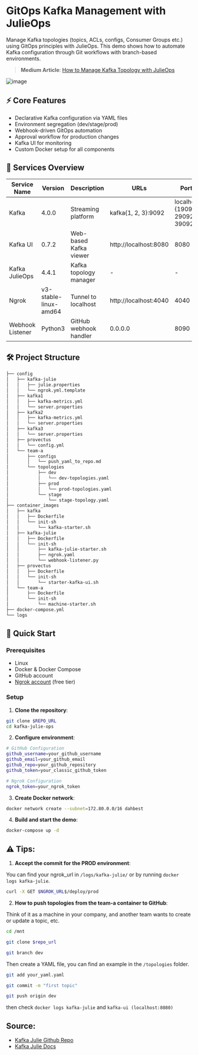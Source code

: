 # GitOps Kafka Management with JulieOps

Manage Kafka topologies (topics, ACLs, configs, Consumer Groups etc.) using GitOps principles with JulieOps. This demo shows how to automate Kafka configuration through Git workflows with branch-based environments.

> **Medium Article**: [How to Manage Kafka Topology with JulieOps]([https://medium.com/p/your-article-link](https://medium.com/@mucagriaktas/how-to-manage-kafka-topology-with-julieops-4903594b0307))

![image](https://github.com/user-attachments/assets/af496444-7f3b-4e74-aeaf-2f8b9602aef0)

## ⚡️ Core Features
- Declarative Kafka configuration via YAML files
- Environment segregation (dev/stage/prod)
- Webhook-driven GitOps automation
- Approval workflow for production changes
- Kafka UI for monitoring
- Custom Docker setup for all components

## 🧩 Services Overview

| Service Name      | Version | Description             | URLs                 | Ports  |
|-------------------|---------|--------------------------|----------------------|--------|
| Kafka             | 4.0.0   | Streaming platform       | kafka{1, 2, 3}:9092 | localhost:{19092, 29092, 39092} | Inside:9092, Outside:{19092, 29092, 39092}   |
| Kafka UI          | 0.7.2  | Web-based Kafka viewer   | http://localhost:8080| 8080   |
| Kafka JulieOps    | 4.4.1  | Kafka topology manager   | -                  | -   |
| Ngrok             | v3-stable-linux-amd64  | Tunnel to localhost      | http://localhost:4040| 4040   |
| Webhook Listener  | Python3  | GitHub webhook handler   | 0.0.0.0                | 8090   |

## 🛠 Project Structure
```bash
├── config
│   ├── kafka-julie
│   │   ├── julie.properties
│   │   └── ngrok.yml.template
│   ├── kafka1
│   │   ├── kafka-metrics.yml
│   │   └── server.properties
│   ├── kafka2
│   │   ├── kafka-metrics.yml
│   │   └── server.properties
│   ├── kafka3
│   │   └── server.properties
│   ├── provectus
│   │   └── config.yml
│   └── team-a
│       ├── configs
│       │   └── push_yaml_to_repo.md
│       └── topologies
│           ├── dev
│           │   └── dev-topologies.yaml
│           ├── prod
│           │   └── prod-topologies.yaml
│           └── stage
│               └── stage-topology.yaml
├── container_images
│   ├── kafka
│   │   ├── Dockerfile
│   │   └── init-sh
│   │       └── kafka-starter.sh
│   ├── kafka-julie
│   │   ├── Dockerfile
│   │   └── init-sh
│   │       ├── kafka-julie-starter.sh
│   │       ├── ngrok.yaml
│   │       └── webhook-listener.py
│   ├── provectus
│   │   ├── Dockerfile
│   │   └── init-sh
│   │       └── starter-kafka-ui.sh
│   └── team-a
│       ├── Dockerfile
│       └── init-sh
│           └── machine-starter.sh
├── docker-compose.yml
└── logs
```


## 🚀 Quick Start
### Prerequisites
- Linux
- Docker & Docker Compose
- GitHub account
- [Ngrok account](https://ngrok.com) (free tier)

### Setup
1. **Clone the repository**:
```bash
git clone $REPO_URL
cd kafka-julie-ops
```

2. **Configure environment**:
```bash
# GitHub Configuration
github_username=your_github_username
github_email=your_github_email
github_repo=your_github_repository
github_token=your_classic_github_token

# Ngrok Configuration
ngrok_token=your_ngrok_token
```

3. **Create Docker network**:
```bash
docker network create --subnet=172.80.0.0/16 dahbest
```

4. **Build and start the demo**:
```bash
docker-compose up -d
```

## ⚠️ Tips:

1. **Accept the commit for the PROD environment**:

You can find your ngrok_url in `/logs/kafka-julie/` or by running `docker logs kafka-julie`.
```bash
curl -X GET $NGROK_URL$/deploy/prod
```

2. **How to push topologies from the team-a container to GitHub**:

Think of it as a machine in your company, and another team wants to create or update a topic, etc.

```bash
cd /mnt

git clone $repo_url

git branch dev
```

Then create a YAML file, you can find an example in the `/topologies` folder.

```bash
git add your_yaml.yaml

git commit -m "first topic"

git push origin dev 
```

then check `docker logs kafka-julie` and `kafka-ui (localhost:8080)`

## Source:
- [Kafka Julie Github Repo](#https://github.com/kafka-ops/julie)
- [Kafka Julie Docs](#https://julieops.readthedocs.io/en/3.x/index.html)
